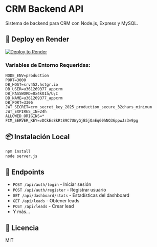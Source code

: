 # CRM Backend API

Sistema de backend para CRM con Node.js, Express y MySQL.

## 🚀 Deploy en Render

[![Deploy to Render](https://render.com/images/deploy-to-render-button.svg)](https://render.com)

### Variables de Entorno Requeridas:

```
NODE_ENV=production
PORT=3000
DB_HOST=srv452.hstgr.io
DB_USER=u361269377_appcrm
DB_PASSWORD=8x4kOIa/U;I
DB_NAME=u361269377_appcrm
DB_PORT=3306
JWT_SECRET=crm_secret_key_2025_production_secure_32chars_minimum
JWT_EXPIRES_IN=24h
ALLOWED_ORIGINS=*
FCM_SERVER_KEY=vDCkEs8kRt89C7UWyGjB5jQaEq60hNQ36ppwJz3v9pg
```

## 📦 Instalación Local

```bash
npm install
node server.js
```

## 🔗 Endpoints

- `POST /api/auth/login` - Iniciar sesión
- `POST /api/auth/register` - Registrar usuario
- `GET /api/dashboard/stats` - Estadísticas del dashboard
- `GET /api/leads` - Obtener leads
- `POST /api/leads` - Crear lead
- Y más...

## 📄 Licencia

MIT

